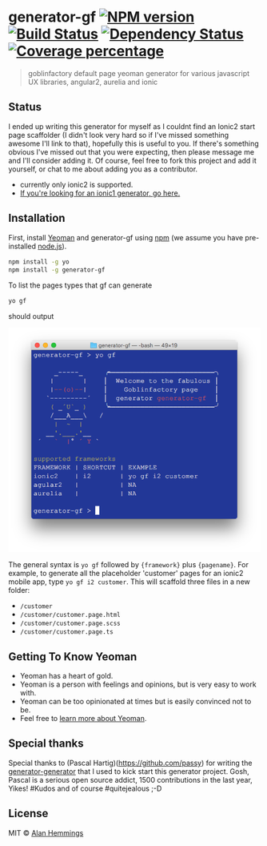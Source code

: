 # generator-gf [![NPM version][npm-image]][npm-url] [![Build Status][travis-image]][travis-url] [![Dependency Status][daviddm-image]][daviddm-url] [![Coverage percentage][coveralls-image]][coveralls-url]
> goblinfactory default page yeoman generator for various javascript UX libraries, angular2, aurelia and ionic

## Status

I ended up writing this generator for myself as I couldnt find an Ionic2 start page scaffolder (I didn't look very hard so if I've missed something awesome I'll link to that), hopefully this is useful to you. If there's something obvious I've missed out that you were expecting, then please message me and I'll consider adding it. Of course, feel free to fork this project and add it yourself, or chat to me about adding you as a contributor. 

- currently only ionic2 is supported. 
- [If you're looking for an ionic1 generator, go here.](https://github.com/njleonzhang/generator-gulp-ionic)

## Installation

First, install [Yeoman](http://yeoman.io) and generator-gf using [npm](https://www.npmjs.com/) (we assume you have pre-installed [node.js](https://nodejs.org/)).

```bash
npm install -g yo
npm install -g generator-gf
```

To list the pages types that gf can generate 

```bash
yo gf
```
should output

![list of currently supported frameworks](/notes/yo-gf.png)

The general syntax is `yo gf` followed by `{framework}` plus `{pagename}`. For example, to generate all the placeholder 'customer' pages for an ionic2 mobile app, type `yo gf i2 customer`. This will scaffold three files in a new folder:

* `/customer`
* `/customer/customer.page.html`
* `/customer/customer.page.scss`
* `/customer/customer.page.ts`


## Getting To Know Yeoman

 * Yeoman has a heart of gold.
 * Yeoman is a person with feelings and opinions, but is very easy to work with.
 * Yeoman can be too opinionated at times but is easily convinced not to be.
 * Feel free to [learn more about Yeoman](http://yeoman.io/).

## Special thanks

Special thanks to (Pascal Hartig)(https://github.com/passy) for writing the [generator-generator](https://github.com/yeoman/generator-generator) that I used to kick start this generator project. Gosh, Pascal is a serious open source addict, 1500 contributions in the last year, Yikes! #Kudos and of course #quitejealous ;-D 

## License

MIT © [Alan Hemmings](https://about.me/alanhemmings)


[npm-image]: https://badge.fury.io/js/generator-gf.svg
[npm-url]: https://npmjs.org/package/generator-gf
[travis-image]: https://travis-ci.org/goblinfactory/generator-gf.svg?branch=master
[travis-url]: https://travis-ci.org/goblinfactory/generator-gf
[daviddm-image]: https://david-dm.org/goblinfactory/generator-gf.svg?theme=shields.io
[daviddm-url]: https://david-dm.org/goblinfactory/generator-gf
[coveralls-image]: https://coveralls.io/repos/goblinfactory/generator-gf/badge.svg
[coveralls-url]: https://coveralls.io/r/goblinfactory/generator-gf
